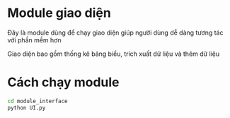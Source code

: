 <h1>Module giao diện</h1>
Đây là module dùng để chạy giao diện giúp người dùng dễ dàng tương tác với phần mềm hơn

Giao diện bao gồm thống kê bảng biểu, trích xuất dữ liệu và thêm dữ liệu
<h1>Cách chạy module</h1>

```sh
cd module_interface
python UI.py
```
